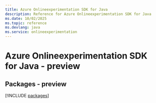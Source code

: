 ```yaml
---
title: Azure Onlineexperimentation SDK for Java
description: Reference for Azure Onlineexperimentation SDK for Java
ms.date: 10/02/2025
ms.topic: reference
ms.devlang: java
ms.service: onlineexperimentation
---
```

# Azure Onlineexperimentation SDK for Java - preview
## Packages - preview
[!INCLUDE [packages](onlineexperimentation-index.md)]